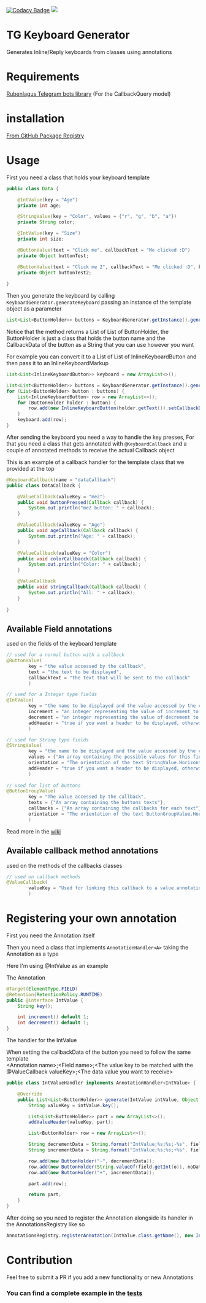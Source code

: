 [![Codacy Badge](https://api.codacy.com/project/badge/Grade/d5d2f57503aa41f6b89d8901aeb093e4)](https://www.codacy.com/manual/MouamleH/tg-keyboard-generator?utm_source=github.com&amp;utm_medium=referral&amp;utm_content=MouamleH/tg-keyboard-generator&amp;utm_campaign=Badge_Grade)
[![](https://jitpack.io/v/MouamleH/tg-keyboard-generator.svg)](https://jitpack.io/#MouamleH/tg-keyboard-generator)

# TG Keyboard Generator

Generates Inline/Reply keyboards from classes using annotations

# Requirements
[Rubenlagus Telegram bots library](https://github.com/rubenlagus/TelegramBots) (For the CallbackQuery model)

# installation
[From GitHub Package Registry](https://github.com/MouamleH/tg-keyboard-generator/packages)

# Usage
First you need a class that holds your keyboard template
```java
public class Data {

    @IntValue(key = "Age")
    private int age;

    @StringValue(key = "Color", values = {"r", "g", "b", "a"})
    private String color;

    @IntValue(key = "Size")
    private int size;

    @ButtonValue(text = "Click me", callbackText = "Me clicked :D")
    private Object buttonTest;

    @ButtonValue(text = "Click me 2", callbackText = "Me clicked :D", key = "me2")
    private Object buttonTest2;
    
}

```

Then you generate the keyboard by calling `KeyboardGenerator.generateKeyboard` 
passing an instance of the template object as a parameter

```java
List<List<ButtonHolder>> buttons = KeyboardGenerator.getInstance().generateKeyboard(new Data());
```

Notice that the method returns a List of List of ButtonHolder, 
the ButtonHolder is just a class that holds the button name and the CallbackData of the button as a String
that you can use however you want


For example you can convert it to a List of List of InlineKeyboardButton and then pass it to an InlineKeyboardMarkup
```java
List<List<InlineKeyboardButton>> keyboard = new ArrayList<>();

List<List<ButtonHolder>> buttons = KeyboardGenerator.getInstance().generateKeyboard(new Data());
for (List<ButtonHolder> button : buttons) {
    List<InlineKeyboardButton> row = new ArrayList<>();
    for (ButtonHolder holder : button) {
        row.add(new InlineKeyboardButton(holder.getText()).setCallbackData(holder.getData()));
    }
    keyboard.add(row);
}
```

After sending the keyboard you need a way to handle the key presses,
For that you need a class that gets annotated with `@KeyboardCallback` and a couple of 
annotated methods to receive the actual Callback object

This is an example of a callback handler for the template class that we provided at the top
```java
@KeyboardCallback(name = "dataCallback")
public class DataCallback {

    @ValueCallback(valueKey = "me2")
    public void buttonPressed(Callback callback) {
        System.out.println("me2 button: " + callback);
    }

    @ValueCallback(valueKey = "Age")
    public void ageCallback(Callback callback) {
        System.out.println("Age: " + callback);
    }

    @ValueCallback(valueKey = "Color")
    public void colorCallbacck(Callback callback) {
        System.out.println("Color: " + callback);
    }

    @ValueCallback
    public void stringCallback(Callback callback) {
        System.out.println("All: " + callback);
    }
    
}

```


## Available Field annotations
used on the fields of the keyboard template
```java
// used for a normal button with a callback
@ButtonValue(
        key = "the value accessed by the callback",
        text = "the text to be displayed",
        callbackText = "the text that will be sent to the callback"
        )

// used for a Integer type fields
@IntValue(
        key = "the name to be displayed and the value accessed by the callback", 
        increment = "an integer representing the value of increment to the integer",
        decrement = "an integer representing the value of decrement to the integer",
        addHeader = "true if you want a header to be displayed, otherwise false"
        )

// used for String type fields
@StringValue(
        key = "the name to be displayed and the value accessed by the callback",
        values = {"An array containing the possible values for this field"},
        orientation = "The orientation of the text StringValue.Horizontal or StringValue.Vertical", 
        addHeader = "true if you want a header to be displayed, otherwise false"
        )
        
// used for list of buttons
@ButtonGroupValue(
        key = "The value accessed by the callback",
        texts = {"An array containing the buttons texts"},
        callbacks = {"An array containing the callbacks for each text"}, // length must match texts[] length
        orientation = "The orientation of the text ButtonGroupValue.Horizontal or ButtonGroupValue.Vertical"
        )
```

Read more in the [wiki](https://github.com/MouamleH/tg-keyboard-generator/wiki)



## Available callback method annotations

used on the methods of the callbacks classes
```java
// used on callback methods
@ValueCallback(
        valueKey = "Used for linking this callback to a value annotation"
        )
```

# Registering your own annotation
First you need the Annotation itself 

Then you need a class that implements `AnnotationHandler<A>` taking the Annotation as a type 

Here I'm using @IntValue as an example

The Annotation
```java
@Target(ElementType.FIELD)
@Retention(RetentionPolicy.RUNTIME)
public @interface IntValue {
    String key();

    int increment() default 1;
    int decrement() default 1;
}
```

The handler for the IntValue 

When setting the callbackData of the button you need to follow the same template<br>
\<Annotation name\>;\<Field name\>;\<The value key to be matched with the @ValueCallback valueKey\>;\<The data value you want to receive\>

```java
public class IntValueHandler implements AnnotationHandler<IntValue> {

    @Override
    public List<List<ButtonHolder>> generate(IntValue intValue, Object o, Field field) throws Exception {
        String valueKey = intValue.key();

        List<List<ButtonHolder>> part = new ArrayList<>();
        addValueHeader(valueKey, part);

        List<ButtonHolder> row = new ArrayList<>();

        String decrementData = String.format("IntValue;%s;%s;-%s", field.getName(), valueKey, intValue.decrement());
        String incrementData = String.format("IntValue;%s;%s;+%s", field.getName(), valueKey, intValue.increment());

        row.add(new ButtonHolder("-", decrementData));
        row.add(new ButtonHolder(String.valueOf(field.getInt(o)), noData));
        row.add(new ButtonHolder("+", incrementData));

        part.add(row);

        return part;
    }
}
```

After doing so you need to register the Annotation alongside its handler in the AnnotationsRegistry like so
```java
AnnotationsRegistry.registerAnnotation(IntValue.class.getName(), new IntValueHandler());
```

# Contribution
Feel free to submit a PR if you add a new functionality or new Annotations


### You can find a complete example in the [tests](https://github.com/MouamleH/tg-keyboard-generator/tree/master/src/test/java/keyboard)
